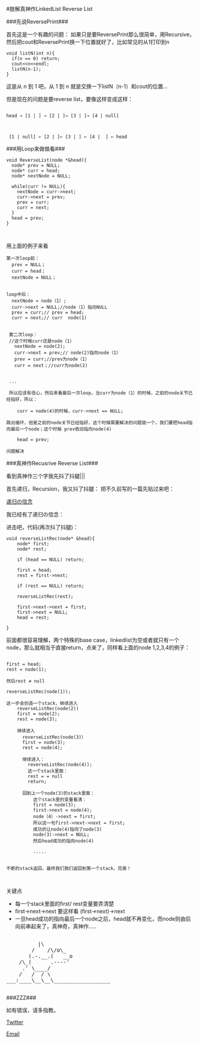 #肢解真神作LinkedList Reverse List

###先说ReversePrint###


首先这是一个有趣的问题：
如果只是要ReversePrint那么很简单，用Recursive，然后把cout和ReversePrint换一下位置就好了，比如常见的从1打印到n

```
void listN(int n){
  if(n == 0) return;
  cout<<n<<endl;
  listN(n-1);
}

```
这是从 n 到 1 吧，从 1 到 n 就是交换一下listN（n-1）和cout的位置...


但是现在的问题是要reverse list，要像这样变成这样：

```

head → [1 | ] → [2 | ]→ [3 | ]→ [4 | null] 



 [1 | null] ← [2 | ]← [3 | ] ← [4 |  ] ← head

```


###用Loop来做做看###



```
void ReverseList(node *&head){
  node* prev = NULL;
  node* curr = head;
  node* nextNode = NULL;
  
  while(curr != NULL){
    nextNode = curr->next;
    curr->next = prev;
    prev = curr;
    curr = next;
  }
  head = prev;
}



```

用上面的例子来看

```
第一次loop前：
  prev = NULL；
  curr = head；
  nextNode = NULL；
  
  
loop中后：
  nextNode = node（1）;
  curr->next = NULL;//node（1）指向NULL
  prev = curr;// prev = head;
  curr = next;// curr  node(1)
  
 
 第二次loop：
 //这个时候curr还是node（1）
   nextNode = node(2);
   curr->next = prev;// node(2)指向node（1）
   prev = curr;//prev为node（1）
   curr = next；//curr为node(2)
   
   
 ...
 
 所以应该有信心，然后来看最后一次loop，当curr为node（1）的时候，之前的node关节已经指好，所以：
 
    curr = node(4)的时候，curr->next == NULL;
    
跳出循环，但是之前的node关节已经指好，这个时候需要解决的问题就一个，我们要把head指向最后一个node；这个时候 prev依旧指向node(4)

    head = prev; 

问题解决
```



###真神作Recusrive Reverse List###

看到真神作三个字我先抖了抖腿|||

首先递归，Recursion，我又抖了抖腿：
把不久前写的一篇先贴过来吧：

[递归の信念](http://krisyu.github.io/2015/递归の信念/)

我已经有了递归の信念：

进击吧，代码(再次抖了抖腿)：


```
void reverseListRec(node* &head){
    node* first;
    node* rest;
    
    if (head == NULL) return;
    
    first = head;
    rest = first->next;
    
    if (rest == NULL) return;

    reverseListRec(rest);    
    
    first->next->next = first;
    first->next = NULL;
    head = rest;
    
}

```

前面都很容易理解，两个特殊的base case，linkedlist为空或者就只有一个node，那么就相当于直接return，点来了，同样看上面的node 1,2,3,4的例子：



```

first = head;
rest = node(1);

然后rest ≠ null

reverseListRec(node(1));

这一步会创造一个stack，继续进入
	reverseListRec(node(2))
	first = node(2);
	rest = node(3);
	
	继续进入
	  reverseListRec(node(3)）
	  first = node(3);
	  rest = node(4);
	  
	  继续进入：
	    reverseListRec(node(4));
	    这一个stack里面：
	    rest = = null
	    return;
	      
	  回到上一个node(3)的stack里面：
	      这个stack里的变量看清：
	      first = node(3);
	      first->next = node(4);
	      node（4）->next = first;
	      所以这一句first->next->next = first;
	      成功的让node(4)指向了node(3)
	      node(3)->next = NULL;
	      然后head成功的指向node(4)
	      
	      .....
	      
	
不断的stack返回，最终我们我们返回到第一个stack，完美！
	
	      

```

关键点


- 每一个stack里面的first/ rest变量要弄清楚
- first->next->next 要这样看 (first->next)->next
- 一旦head成功的指向最后一个node之后，head就不再变化，而node则由后向前串起来了，真神奇，真神作.....



<pre>
	
          |\
        /    /\/o\_
       (.-.__.(   __o
    /\_(      .----'
     .' \____/
    /   /  / \
___:____\__\__\__________________

</pre>



###ZZZ###


如有错误，请多指教。

<a href="http://twitter.com/yuxue1989">Twitter</a>

<a href="mailto:xue_yu@me.com?subject=Hello">Email</a>








